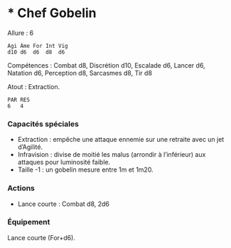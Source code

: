 # * Chef Gobelin

Allure : 6

	Agi	Âme	For	Int	Vig
	d10	d6	d6	d8	d6

Compétences : Combat d8, Discrétion d10, Escalade d6, Lancer d6, Natation d6, Perception d8, Sarcasmes d8, Tir d8

Atout : Extraction.

	PAR	RES
	6	4

### Capacités spéciales
- Extraction : empêche une attaque ennemie sur une retraite avec un jet d’Agilité.
- Infravision : divise de moitié les malus (arrondir à l’inférieur) aux attaques pour luminosité faible.
- Taille -1 : un gobelin mesure entre 1m et 1m20.

### Actions
- Lance courte : Combat d8, 2d6

### Équipement
Lance courte (For+d6).

